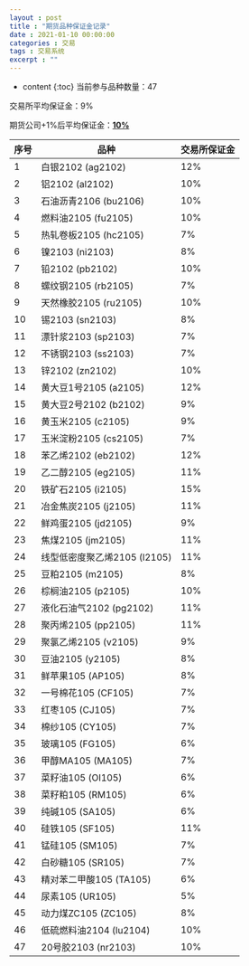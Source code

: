 ```yaml
---
layout : post
title : "期货品种保证金记录"
date : 2021-01-10 00:00:00
categories : 交易
tags : 交易系统
excerpt : ""
---
```


* content
{:toc}
当前参与品种数量：47

交易所平均保证金：9%

期货公司+1%后平均保证金：**<u>10%</u>**

| 序号 | 品种                         | 交易所保证金 |
| ---- | ---------------------------- | ------------ |
| 1    | 白银2102 (ag2102)            | 12%          |
| 2    | 铝2102 (al2102)              | 10%          |
| 3    | 石油沥青2106 (bu2106)        | 10%          |
| 4    | 燃料油2105 (fu2105)          | 10%          |
| 5    | 热轧卷板2105 (hc2105)        | 7%           |
| 6    | 镍2103 (ni2103)              | 8%           |
| 7    | 铅2102 (pb2102)              | 10%          |
| 8    | 螺纹钢2105 (rb2105)          | 7%           |
| 9    | 天然橡胶2105 (ru2105)        | 10%          |
| 10   | 锡2103 (sn2103)              | 8%           |
| 11   | 漂针浆2103 (sp2103)          | 7%           |
| 12   | 不锈钢2103 (ss2103)          | 7%           |
| 13   | 锌2102 (zn2102)              | 10%          |
| 14   | 黄大豆1号2105 (a2105)        | 12%          |
| 15   | 黄大豆2号2102 (b2102)        | 9%           |
| 16   | 黄玉米2105 (c2105)           | 9%           |
| 17   | 玉米淀粉2105 (cs2105)        | 7%           |
| 18   | 苯乙烯2102 (eb2102)          | 12%          |
| 19   | 乙二醇2105 (eg2105)          | 11%          |
| 20   | 铁矿石2105 (i2105)           | 15%          |
| 21   | 冶金焦炭2105 (j2105)         | 11%          |
| 22   | 鲜鸡蛋2105 (jd2105)          | 9%           |
| 23   | 焦煤2105 (jm2105)            | 11%          |
| 24   | 线型低密度聚乙烯2105 (l2105) | 11%          |
| 25   | 豆粕2105 (m2105)             | 8%           |
| 26   | 棕榈油2105 (p2105)           | 10%          |
| 27   | 液化石油气2102 (pg2102)      | 11%          |
| 28   | 聚丙烯2105 (pp2105)          | 11%          |
| 29   | 聚氯乙烯2105 (v2105)         | 9%           |
| 30   | 豆油2105 (y2105)             | 8%           |
| 31   | 鲜苹果105 (AP105)            | 8%           |
| 32   | 一号棉花105 (CF105)          | 7%           |
| 33   | 红枣105 (CJ105)              | 7%           |
| 34   | 棉纱105 (CY105)              | 7%           |
| 35   | 玻璃105 (FG105)              | 6%           |
| 36   | 甲醇MA105 (MA105)            | 7%           |
| 37   | 菜籽油105 (OI105)            | 6%           |
| 38   | 菜籽粕105 (RM105)            | 6%           |
| 39   | 纯碱105 (SA105)              | 6%           |
| 40   | 硅铁105 (SF105)              | 11%          |
| 41   | 锰硅105 (SM105)              | 7%           |
| 42   | 白砂糖105 (SR105)            | 7%           |
| 43   | 精对苯二甲酸105 (TA105)      | 6%           |
| 44   | 尿素105 (UR105)              | 5%           |
| 45   | 动力煤ZC105 (ZC105)          | 8%           |
| 46   | 低硫燃料油2104 (lu2104)      | 10%          |
| 47   | 20号胶2103 (nr2103)          | 10%          |








